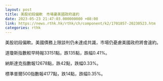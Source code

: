 ```yaml
---
layout: post
title: 美股初段偏軟　市場憂美國政府違約
date: 2023-05-23 21:47:03.000000000 +08:00
link: https://news.rthk.hk/rthk/ch/component/k2/1701857-20230523.htm
categories: rthk
---
```


美股初段偏軟。美國債務上限談判仍未達成共識，市場仍憂慮美國政府將會違約。

道瓊斯指數較早時報33151點，跌135點，跌幅0.41%。

納斯達克指數報12678點，跌42點，跌幅0.33%。

標準普爾500指數報4177點，跌14點，跌幅0.35%。
